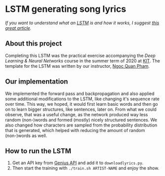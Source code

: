 LSTM generating song lyrics
===

_If you want to understand what an [LSTM](https://en.wikipedia.org/wiki/Long_short-term_memory) is and how it works, I suggest [this great article](https://colah.github.io/posts/2015-08-Understanding-LSTMs/)._

## About this project
Completing this LSTM was the practical exercise accompanying the _Deep Learning & Neural Networks_ course in the summer term of 2020 at [KIT](www.kit.edu).
The template for the LSTM was written by our instructor, [Ngoc Quan Pham](https://github.com/quanpn90).

## Our implementation
We implemented the forward pass and backpropagation and also applied some additional modifications to the LSTM, like changing it's sequence rate over time.
This way, we hoped, it would first learn basic words and then go on to learn bigger structures, like sentences, later on.
From what we could observe, that was a useful change, as the network produced way less random (non-)words and formed (mostly) nicely structured sentences.
We also changed how characters are sampled from the probability distribution that is generated, which helped with reducing the amount of random (non-)words as well.

## How to run the LSTM

1. Get an API key from [Genius API](https://docs.genius.com/) and add it to `downloadlyrics.py`.
2. Then start the training with `./train.sh ARTIST-NAME` and enjoy the show.
